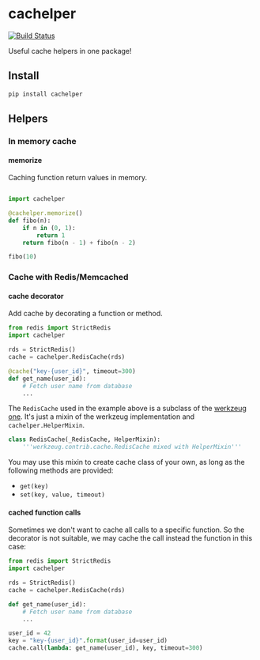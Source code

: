 cachelper
==========

[![Build Status](https://travis-ci.org/suzaku/cachelper.svg?branch=master)](https://travis-ci.org/suzaku/cachelper)

Useful cache helpers in one package!

## Install

```bash
pip install cachelper
```

## Helpers

### In memory cache

#### memorize

Caching function return values in memory.


```python

import cachelper

@cachelper.memorize()
def fibo(n):
    if n in (0, 1):
        return 1
    return fibo(n - 1) + fibo(n - 2)

fibo(10)
```

### Cache with Redis/Memcached

#### cache decorator

Add cache by decorating a function or method.

```python
from redis import StrictRedis
import cachelper

rds = StrictRedis()
cache = cachelper.RedisCache(rds)

@cache("key-{user_id}", timeout=300)
def get_name(user_id):
    # Fetch user name from database
    ...
```

The `RedisCache` used in the example above is a subclass of the [werkzeug one](http://werkzeug.pocoo.org/docs/0.12/contrib/cache/#werkzeug.contrib.cache.RedisCache).
It's just a mixin of the werkzeug implementation and `cachelper.HelperMixin`.


```python
class RedisCache(_RedisCache, HelperMixin):
    '''werkzeug.contrib.cache.RedisCache mixed with HelperMixin'''
```

You may use this mixin to create cache class of your own, as long as the following methods are provided:

- `get(key)`
- `set(key, value, timeout)`

#### cached function calls

Sometimes we don't want to cache all calls to a specific function.
So the decorator is not suitable, we may cache the call instead the function in this case:


```python
from redis import StrictRedis
import cachelper

rds = StrictRedis()
cache = cachelper.RedisCache(rds)

def get_name(user_id):
    # Fetch user name from database
    ...

user_id = 42
key = "key-{user_id}".format(user_id=user_id)
cache.call(lambda: get_name(user_id), key, timeout=300)
```

